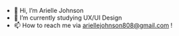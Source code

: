 - 👋 Hi, I’m Arielle Johnson
- 🌱 I’m currently studying UX/UI Design
- 📫 How to reach me via ariellejohnson808@gmail.com !

<!---
ariellejohnson808/ariellejohnson808 is a ✨ special ✨ repository because its `README.md` (this file) appears on your GitHub profile.
You can click the Preview link to take a look at your changes.
--->
